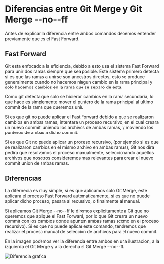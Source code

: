 # Diferencias entre Git Merge y Git Merge --no--ff

Antes de explicar la diferencia entre ambos comandos debemos entender previamente que es el Fast Forward.

## Fast Forward
Git esta enfocado a la eficiencia, debido a esto usa el sistema Fast Forward para unir dos ramas siempre que sea posible. Este sistema primero detecta si es que las ramas a unirse son ancestros directos, esto se produce generalmente cuando no hacemos ningun cambio en la rama principal y solo hacemos cambios en la rama que se separo de esta. 
   
Como git detecta que solo se hicieron cambios en la rama secundaria, lo que hace es simplemente mover el puntero de la rama principal al ultimo commit de la rama que queremos unir.

Si es que git no puede aplicar el Fast Forward debido a que se realizaron cambios en ambas ramas, intentara un proceso recursivo, en el cual creara un nuevo commit, uniendo los archivos de ambas ramas, y moviendo los punteros de ambas a dicho commit.

Si es que Git no puede aplicar un proceso recursivo, (por ejemplo si es que se realizaron cambios en el mismo archivo en ambas ramas), Git nos dira pedira que resolvamos el proceso manualmente, seleccionando aquellos archivos que nosotros consideremos mas relevantes para crear el nuevo commit union de ambas ramas.

## Diferencias
La difernecia es muy simple, si es que aplicamos solo Git Merge, este aplicara el proceso Fast Forward automaticamente, si es que no puede aplicar dicho proceso, pasara al recursivo, o finalmente al manual.

Si aplicamos Git Merge --no--ff le diremos explicitamente a Git que no queremos que aplique el Fast Forward, por lo que Git creara un nuevo commit con los cambios donde apunten ambas ramas (como en el proceso recursivo). Si es que no puede aplicar este comando, tendremos que realizar el proceso manual de seleccion de archivos para el nuevo commit.

En la imagen podemos ver la diferencia entre ambos en una ilustracion, a la izquierda el Git Merge y a la derecha el Git Merge --no--ff.

![Diferencia grafica](https://image.slidesharecdn.com/gittutorial-150724014321-lva1-app6891/95/git-tutorial-30-638.jpg?cb=1437702443)